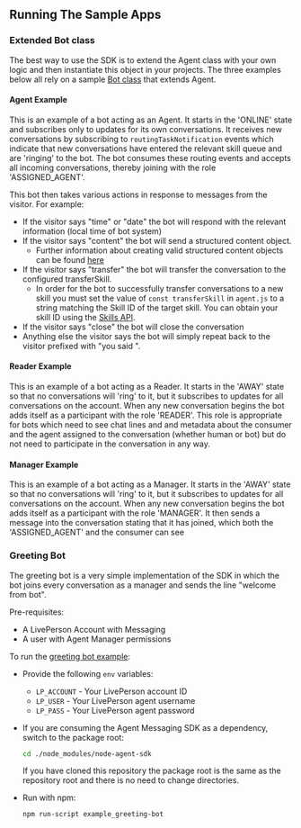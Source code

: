 ## Running The Sample Apps

### Extended Bot class
The best way to use the SDK is to extend the Agent class with your own logic and then instantiate this object in your 
projects. The three examples below all rely on a sample [Bot class][1] that extends Agent.

#### Agent Example
This is an example of a bot acting as an Agent. It starts in the 'ONLINE' state and subscribes only to updates for its 
own conversations. It receives new conversations by subscribing to `routingTaskNotification` events which indicate that 
new conversations have entered the relevant skill queue and are 'ringing' to the bot. The bot consumes these routing events 
and accepts all incoming conversations, thereby joining with the role 'ASSIGNED_AGENT'.

This bot then takes various actions in response to messages from the visitor. For example:

- If the visitor says "time" or "date" the bot will respond with the relevant information (local time of bot system)
- If the visitor says "content" the bot will send a structured content object.
  - Further information about creating valid structured content objects can be found [here][2]
- If the visitor says "transfer" the bot will transfer the conversation to the configured transferSkill.
  - In order for the bot to successfully transfer conversations to a new skill you must set the value of `const transferSkill` 
  in `agent.js` to a string matching the Skill ID of the target skill. You can obtain your skill ID using the [Skills API][3].
- If the visitor says "close" the bot will close the conversation
- Anything else the visitor says the bot will simply repeat back to the visitor prefixed with "you said ".

#### Reader Example
This is an example of a bot acting as a Reader. It starts in the 'AWAY' state so that no conversations will 'ring' to it,
but it subscribes to updates for all conversations on the account. When any new conversation begins the bot adds itself 
as a participant with the role 'READER'. This role is appropriate for bots which need to see chat lines and and metadata
about the consumer and the agent assigned to the conversation (whether human or bot) but do not need to participate in 
the conversation in any way.

#### Manager Example
This is an example of a bot acting as a Manager. It starts in the 'AWAY' state so that no conversations will 'ring' to it,
but it subscribes to updates for all conversations on the account. When any new conversation begins the bot adds itself 
as a participant with the role 'MANAGER'. It then sends a message into the conversation stating that it has joined, which
both the 'ASSIGNED_AGENT' and the consumer can see

### Greeting Bot
The greeting bot is a very simple implementation of the SDK in which the bot joins every conversation as a manager and
sends the line "welcome from bot".

Pre-requisites:
- A LivePerson Account with Messaging
- A user with Agent Manager permissions

To run the [greeting bot example][9]:

- Provide the following `env` variables:
   - `LP_ACCOUNT` - Your LivePerson account ID
   - `LP_USER` - Your LivePerson agent username
   - `LP_PASS` - Your LivePerson agent password

- If you are consuming the Agent Messaging SDK as a dependency, switch to the
package root:

   ```sh
   cd ./node_modules/node-agent-sdk
   ```

  If you have cloned this repository the package root is the same as the repository root and there is no need to change directories.

- Run with npm:

   ```sh
   npm run-script example_greeting-bot
   ```
   
[1]: /examples/extended-agent-class/bot/bot.js
[2]: https://developers.liveperson.com/structured-content-templates.html
[3]: https://developers.liveperson.com/overview.html
[9]: /examples/greeting-bot/greeting-bot.js
